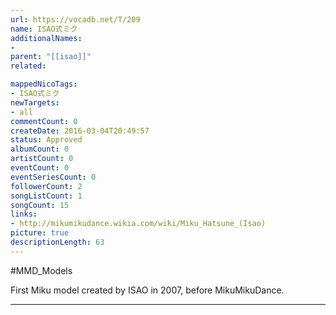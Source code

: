 ```yaml
---
url: https://vocadb.net/T/209
name: ISAO式ミク
additionalNames: 
- 
parent: "[[isao]]"
related:

mappedNicoTags:
- ISAO式ミク
newTargets:
- all
commentCount: 0
createDate: 2016-03-04T20:49:57
status: Approved
albumCount: 0
artistCount: 0
eventCount: 0
eventSeriesCount: 0
followerCount: 2
songListCount: 1
songCount: 15
links: 
- http://mikumikudance.wikia.com/wiki/Miku_Hatsune_(Isao)
picture: true
descriptionLength: 63
---
```


#MMD_Models

First Miku model created by ISAO in 2007, before MikuMikuDance.

---

